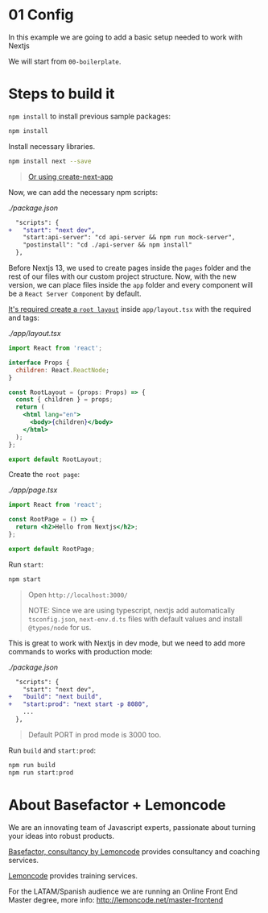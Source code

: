 # 01 Config

In this example we are going to add a basic setup needed to work with Nextjs

We will start from `00-boilerplate`.

# Steps to build it

`npm install` to install previous sample packages:

```bash
npm install
```

Install necessary libraries.

```bash
npm install next --save
```

> [Or using create-next-app](https://nextjs.org/docs/getting-started/installation)

Now, we can add the necessary npm scripts:

_./package.json_

```diff
  "scripts": {
+   "start": "next dev",
    "start:api-server": "cd api-server && npm run mock-server",
    "postinstall": "cd ./api-server && npm install"
  },
```

Before Nextjs 13, we used to create pages inside the `pages` folder and the rest of our files with our custom project structure. Now, with the new version, we can place files inside the `app` folder and every component will be a `React Server Component` by default.

[It's required create a `root layout`](https://nextjs.org/docs/app/building-your-application/routing/pages-and-layouts#root-layout-required) inside `app/layout.tsx` with the required <html> and <body> tags:

_./app/layout.tsx_

```jsx
import React from 'react';

interface Props {
  children: React.ReactNode;
}

const RootLayout = (props: Props) => {
  const { children } = props;
  return (
    <html lang="en">
      <body>{children}</body>
    </html>
  );
};

export default RootLayout;
```

Create the `root page`:

_./app/page.tsx_

```jsx
import React from 'react';

const RootPage = () => {
  return <h2>Hello from Nextjs</h2>;
};

export default RootPage;
```

Run `start`:

```bash
npm start
```

> Open `http://localhost:3000/`
>
> NOTE: Since we are using typescript, nextjs add automatically `tsconfig.json`, `next-env.d.ts` files with default values and install `@types/node` for us.

This is great to work with Nextjs in dev mode, but we need to add more commands to works with production mode:

_./package.json_

```diff
  "scripts": {
    "start": "next dev",
+   "build": "next build",
+   "start:prod": "next start -p 8080",
    ...
  },
```

> Default PORT in prod mode is 3000 too.

Run `build` and `start:prod`:

```bash
npm run build
npm run start:prod
```

# About Basefactor + Lemoncode

We are an innovating team of Javascript experts, passionate about turning your ideas into robust products.

[Basefactor, consultancy by Lemoncode](http://www.basefactor.com) provides consultancy and coaching services.

[Lemoncode](http://lemoncode.net/services/en/#en-home) provides training services.

For the LATAM/Spanish audience we are running an Online Front End Master degree, more info: http://lemoncode.net/master-frontend
